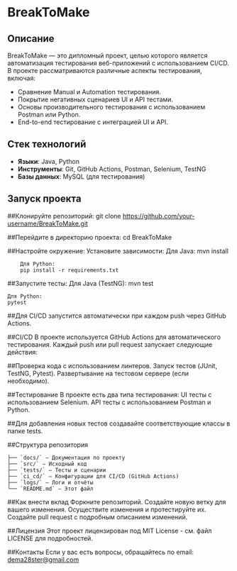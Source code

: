 # BreakToMake

## Описание
BreakToMake — это дипломный проект, целью которого является автоматизация тестирования веб-приложений с использованием CI/CD. В проекте рассматриваются различные аспекты тестирования, включая:
- Сравнение Manual и Automation тестирования.
- Покрытие негативных сценариев UI и API тестами.
- Основы производительного тестирования с использованием Postman или Python.
- End-to-end тестирование с интеграцией UI и API.

## Стек технологий
- **Языки**: Java, Python
- **Инструменты**: Git, GitHub Actions, Postman, Selenium, TestNG
- **Базы данных**: MySQL (для тестирования)

## Запуск проекта

##Клонируйте репозиторий:
   git clone https://github.com/your-username/BreakToMake.git

##Перейдите в директорию проекта:
	cd BreakToMake

##Настройте окружение:
	Установите зависимости:
		Для Java:
		mvn install

		Для Python:
		pip install -r requirements.txt

##Запустите тесты:
	Для Java (TestNG):
	mvn test

	Для Python:
	pytest

##Для CI/CD запустится автоматически при каждом push через GitHub Actions.

##CI/CD
	В проекте используется GitHub Actions для автоматического тестирования. 
	Каждый push или pull request запускает следующие действия:

##Проверка кода с использованием линтеров.
	Запуск тестов (JUnit, TestNG, Pytest).
	Развертывание на тестовом сервере (если необходимо).

##Тестирование
	В проекте есть два типа тестирования:
	UI тесты с использованием Selenium.
	API тесты с использованием Postman и Python.

##Для добавления новых тестов создавайте соответствующие классы в папке tests.

##Структура репозитория

	├── `docs/` — Документация по проекту  
	├── `src/` — Исходный код  
	├── `tests/` — Тесты и сценарии  
	├── `ci_cd/` — Конфигурации для CI/CD (GitHub Actions)  
	├── `logs/` — Логи и отчёты  
	└── `README.md` — Этот файл

##Как внести вклад
	Форкните репозиторий.
	Создайте новую ветку для вашего изменения.
	Осуществите изменения и протестируйте их.
	Создайте pull request с подробным описанием изменений.

##Лицензия
	Этот проект лицензирован под MIT License - см. файл LICENSE для подробностей.

##Контакты
	Если у вас есть вопросы, обращайтесь по email: dema28ster@gmail.com